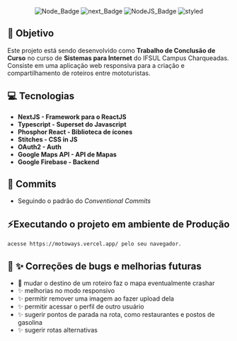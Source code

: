 <div align="center">
  
&nbsp;

![Node_Badge][node_version_badge] ![next_Badge][next_badge] ![NodeJS_Badge][typescript] ![styled][styled]

</div>

## **:rocket: Objetivo**

Este projeto está sendo desenvolvido como **Trabalho de Conclusão de Curso** no curso de **Sistemas para Internet** do IFSUL Campus Charqueadas. Consiste em uma aplicação web responsiva para a criação e compartilhamento de roteiros entre mototuristas.

## **:computer: Tecnologias**

- **NextJS - Framework para o ReactJS**
- **Typescript - Superset do Javascript**
- **Phosphor React - Biblioteca de ícones**
- **Stitches - CSS in JS**
- **OAuth2 - Auth**
- **Google Maps API - API de Mapas**
- **Google Firebase - Backend**

## **📩 Commits**

- Seguindo o padrão do *Conventional Commits*

## **⚡Executando o projeto em ambiente de Produção**

```sh
acesse https://motoways.vercel.app/ pelo seu navegador.
```

## **🐛 ✨ Correções de bugs e melhorias futuras**
- 🐛 mudar o destino de um roteiro faz o mapa eventualmente crashar
- ✨ melhorias no modo responsivo
- ✨ permitir remover uma imagem ao fazer upload dela
- ✨ permitir acessar o perfil de outro usuário
- ✨ sugerir pontos de parada na rota, como restaurantes e postos de gasolina
- ✨ sugerir rotas alternativas

<!-- Badges -->

[node_version_badge]: https://img.shields.io/badge/Node-18.16.0-green
[next_badge]: https://img.shields.io/badge/Web-NextJS-blue
[typescript]: https://img.shields.io/badge/TS-Typescript-blue
[styled]: https://img.shields.io/badge/CSS-Stitches-yellow
